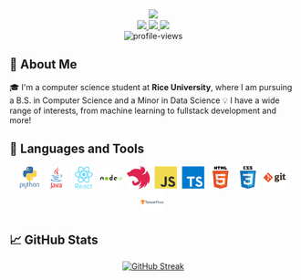 <!--
**micahkepe/micahkepe** is a ✨ _special_ ✨ repository because its `README.md` (this file) appears on your GitHub profile.
-->

<div id= "header" align="center">
    <img src="https://media.giphy.com/media/qgQUggAC3Pfv687qPC/giphy.gif" width="100">
    <div id="badges">
        <a href="https://www.linkedin.com/in/micah-kepe/">
            <img src="https://img.shields.io/badge/LinkedIn-blue?logo=linkedin&logoColor=white&style=for-the-badge">
        </a>
        <a href="https://www.instagram.com/micahkepe/">
            <img src="https://img.shields.io/badge/Instagram-E4405F?style=for-the-badge&logo=instagram&logoColor=white">
        </a>
        <a href="https://x.com/micahkepe">
            <img src="https://img.shields.io/badge/X-1DA1F2?logo=data:image/svg+xml;base64,PHN2ZyByb2xlPSJpbWciIHZpZXdCb3g9IjAgMCAyNCAyNCIgeG1sbnM9Imh0dHA6Ly93d3cudzMub3JnLzIwMDAvc3ZnIj48dGl0bGU+WDwvdGl0bGU+PHBhdGggZD0iTTE4LjkwMSAxLjE1M2gzLjY4bC04LjA0IDkuMTlMMjQgMjIuODQ2aC03LjQwNmwtNS44LTcuNTg0LTYuNjM4IDcuNTg0SC40NzRsOC42LTkuODNMMCAxLjE1NGg3LjU5NGw1LjI0MyA2LjkzMlpNMTcuNjEgMjAuNjQ0aDIuMDM5TDYuNDg2IDMuMjRINC4yOThaIi8+PC9zdmc+&logoColor=white&style=for-the-badge">
        </a>
    </div>
    <img src="https://komarev.com/ghpvc/?username=micahkepe&style=flat-square&color=blue" alt="profile-views"/>
</div>

## 📝 About Me

🎓 I'm a computer science student at **Rice University**, where I am pursuing a B.S. in Computer Science and a Minor in Data Science
💡 I have a wide range of interests, from machine learning to fullstack development and more!

## 🔧 Languages and Tools

<div id="technologies" align="center">
    <img src="https://raw.githubusercontent.com/devicons/devicon/master/icons/python/python-original-wordmark.svg" title="Python" alt="Python" width="40" height="40"/>&nbsp;
    <img src="https://raw.githubusercontent.com/devicons/devicon/master/icons/java/java-original-wordmark.svg" title="Java" alt="Java" width="40" height="40"/>&nbsp;
    <img src="https://raw.githubusercontent.com/devicons/devicon/master/icons/react/react-original-wordmark.svg" title="React" alt="React" width="40" height="40"/>&nbsp;
    <img src="https://raw.githubusercontent.com/devicons/devicon/master/icons/nodejs/nodejs-original-wordmark.svg" title="NodeJS" alt="NodeJS" width="40" height="40"/>&nbsp;
    <img src="https://raw.githubusercontent.com/devicons/devicon/master/icons/nestjs/nestjs-plain.svg" title="NestJS" alt="NestJS" width="40" height="40"/>&nbsp;
    <img src="https://raw.githubusercontent.com/devicons/devicon/master/icons/javascript/javascript-original.svg" title="JavaScript" alt="JavaScript" width="40" height="40"/>&nbsp;
    <img src="https://raw.githubusercontent.com/devicons/devicon/master/icons/typescript/typescript-original.svg" title="Typescript" alt="Typescript" width="40" height="40"/>&nbsp;
    <img src="https://raw.githubusercontent.com/devicons/devicon/master/icons/html5/html5-original-wordmark.svg" title="HTML5" alt="HTML5" width="40" height="40"/>&nbsp;
    <img src="https://raw.githubusercontent.com/devicons/devicon/master/icons/css3/css3-original-wordmark.svg" title="CSS3" alt="CSS3" width="40" height="40"/>&nbsp;
    <img src="https://raw.githubusercontent.com/devicons/devicon/master/icons/git/git-original-wordmark.svg" title="Git" alt="Git" width="40" height="40"/>&nbsp;
    <img src="https://raw.githubusercontent.com/devicons/devicon/master/icons/tensorflow/tensorflow-original-wordmark.svg" title="Tensorflow" alt="Tensorflow" width="40" height="40"/>&nbsp;
    <!-- add more icons here  -->
</div>

## 📈 GitHub Stats

<div align="center">
    <a href="https://git.io/streak-stats">
        <img src="https://github-readme-streak-stats.herokuapp.com?user=micahkepe&theme=dark" alt="GitHub Streak">
    </a>
</div>
